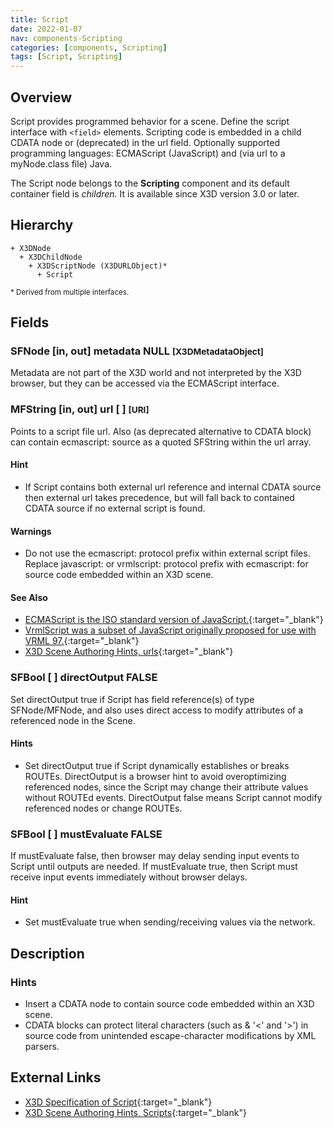 ```yaml
---
title: Script
date: 2022-01-07
nav: components-Scripting
categories: [components, Scripting]
tags: [Script, Scripting]
---
```

<style>
.post h3 {
  word-spacing: 0.2em;
}
</style>

## Overview

Script provides programmed behavior for a scene. Define the script interface with `<field>` elements. Scripting code is embedded in a child CDATA node or (deprecated) in the url field. Optionally supported programming languages: ECMAScript (JavaScript) and (via url to a myNode.class file) Java.

The Script node belongs to the **Scripting** component and its default container field is *children.* It is available since X3D version 3.0 or later.

## Hierarchy

```
+ X3DNode
  + X3DChildNode
    + X3DScriptNode (X3DURLObject)*
      + Script
```

<small>\* Derived from multiple interfaces.</small>

## Fields

### SFNode [in, out] **metadata** NULL <small>[X3DMetadataObject]</small>

Metadata are not part of the X3D world and not interpreted by the X3D browser, but they can be accessed via the ECMAScript interface.

### MFString [in, out] **url** [ ] <small>[URI]</small>

Points to a script file url. Also (as deprecated alternative to CDATA block) can contain ecmascript: source as a quoted SFString within the url array.

#### Hint

- If Script contains both external url reference and internal CDATA source then external url takes precedence, but will fall back to contained CDATA source if no external script is found.

#### Warnings

- Do not use the ecmascript: protocol prefix within external script files. Replace javascript: or vrmlscript: protocol prefix with ecmascript: for source code embedded within an X3D scene.

#### See Also

- [ECMAScript is the ISO standard version of JavaScript.](https://www.web3d.org/x3d/content/examples/X3dSceneAuthoringHints.html#JavaScript){:target="_blank"}
- [VrmlScript was a subset of JavaScript originally proposed for use with VRML 97.](https://www.bitmanagement.com/developer/spec/vrmlscript/vrmlscript.html){:target="_blank"}
- [X3D Scene Authoring Hints, urls](https://www.web3d.org/x3d/content/examples/X3dSceneAuthoringHints.html#urls){:target="_blank"}

### SFBool [ ] **directOutput** FALSE

Set directOutput true if Script has field reference(s) of type SFNode/MFNode, and also uses direct access to modify attributes of a referenced node in the Scene.

#### Hints

- Set directOutput true if Script dynamically establishes or breaks ROUTEs. DirectOutput is a browser hint to avoid overoptimizing referenced nodes, since the Script may change their attribute values without ROUTEd events. DirectOutput false means Script cannot modify referenced nodes or change ROUTEs.

### SFBool [ ] **mustEvaluate** FALSE

If mustEvaluate false, then browser may delay sending input events to Script until outputs are needed. If mustEvaluate true, then Script must receive input events immediately without browser delays.

#### Hint

- Set mustEvaluate true when sending/receiving values via the network.

## Description

### Hints

- Insert a CDATA node to contain source code embedded within an X3D scene.
- CDATA blocks can protect literal characters (such as &amp; '<' and '>') in source code from unintended escape-character modifications by XML parsers.

## External Links

- [X3D Specification of Script](https://www.web3d.org/documents/specifications/19775-1/V4.0/Part01/components/scripting.html#Script){:target="_blank"}
- [X3D Scene Authoring Hints, Scripts](https://www.web3d.org/x3d/content/examples/X3dSceneAuthoringHints.html#Scripts){:target="_blank"}
